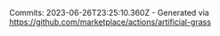 Commits: 2023-06-26T23:25:10.360Z - Generated via https://github.com/marketplace/actions/artificial-grass
<br>
